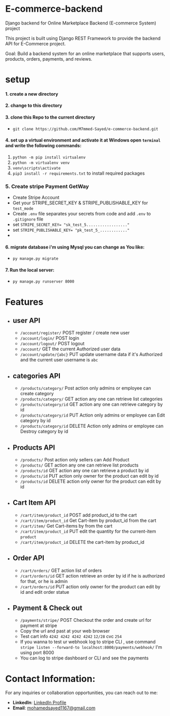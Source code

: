 # E-commerce-backend
Django backend for Online Marketplace Backend (E-commerce System)  project

This project is built using Django REST Framework to provide the backend API for E-Commerce project.

Goal: Build a backend system for an online marketplace that supports users, products, orders, payments, and reviews.

# setup
#### 1.  create a new directory
#### 2.  change to this directory
#### 3.  clone  this Repo to the current directory
- `git clone https://github.com/M7mmed-Sayed/e-commerce-backend.git `

#### 4. set up a virtual environment and activate it at Windows open ``` terminal ``` and write the following commands:
1. `python -m pip install virtualenv`
2. `python -m virtualenv venv`
3. `venv\scripts\activate`
4. `pip3 install -r requirements.txt`  to install required packages 
### 5. Create stripe Payment GetWay
- Create Stripe  Account 
- Get your  STRIPE_SECRET_KEY & STRIPE_PUBLISHABLE_KEY for `test_mode`
- Create `.env` file separates your secrets from code and add `.env` to `.gitignore` file
- set `STRIPE_SECRET_KEY= "sk_test_5.................."`
- set `STRIPE_PUBLISHABLE_KEY= "pk_test_5_............"`
- 
 #### 6. migrate database i'm using Mysql you can change as You like:
 -  `py manage.py migrate`
 #### 7. Run the local server:
 - `py manage.py runserver 8000`

# **Features**

   - ## user API 
       - `/account/register/` POST register / create new user
       - `/account/login/` POST login
       - `/account/logout/` POST logout
       - `/account/` GET the current Authorized user data
       - `/account/update/{abc}` PUT update username data if it's Authorized and the current user username is `abc`
   - ## categories API 
       - `/products/category/` Post action only admins or employee can create  category
       - `/products/category/` GET action any one can retrieve list categories
       - `/products/category/id` GET action any one can retrieve  category by id
       - `/products/category/id` PUT Action only admins or employee can Edit category by id
       - `/products/category/id` DELETE Action only admins or employee can Destroy category by id
   - ## Products API 
        - `/products/` Post action only sellers can Add Product
        - `/products/` GET action any one can retrieve list products
        - `/products/id` GET action any one can retrieve a product by id
        - `/products/id` PUT action only owner for the product can edit  by id
        - `/products/id` DELETE action only owner for the product can edit  by id
   - ## Cart Item API 
        - `/cart/item/product_id` POST add product_id to the cart
        - `/cart/item/product_id` Get Cart-item by product_id from the cart
        - `/cart/item/` Get Cart-items by  from the cart
        - `/cart/item/product_id` PUT edit the quantity for the current-item `product` 
        - `/cart/item/product_id` DELETE the cart-item  by product_id
   - ## Order API 
        - `/cart/orders/` GET action  list of orders
        - `/cart/orders/id` GET action   retrieve an order by id if he is authorized for that, or he is admin
        - `/cart/orders/id` PUT action only owner for the product can edit  by id and edit order statue
   - ## Payment & Check out
        
        - `/payments/stripe/` POST Checkout the order and create url for payment at stripe 
        - Copy the url and past at your web browser 
        - Test cart info `4242 4242 4242 4242` `12/28` cvc `254`
        - If you wanna to test ur webhook log to stripe CLI , use command  `stripe listen --forward-to localhost:8000/payments/webhook/` I'm using port 8000 
        - You can log to stripe dashboard or CLI and see the payments  
    
        



# **Contact Information:**

For any inquiries or collaboration opportunities, you can reach out to me:

- **LinkedIn**: [LinkedIn Profile](https://www.linkedin.com/in/m7mmed-sayed/)
- **Email**: mohamedsayed1167@gmail.com
